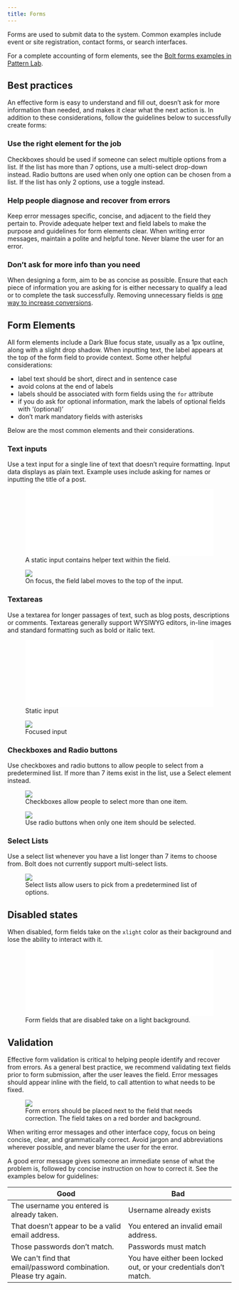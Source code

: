 ```yaml
---
title: Forms
---
```


Forms are used to submit data to the system. Common examples include event or site registration, contact forms, or search interfaces. 

For a complete accounting of form elements, see the [Bolt forms examples in Pattern Lab](/pattern-lab/?p=viewall-components-form). 

## Best practices

An effective form is easy to understand and fill out, doesn’t ask for more information than needed, and makes it clear what the next action is. In addition to these considerations, follow the guidelines below to successfully create forms:

### Use the right element for the job

Checkboxes should be used if someone can select multiple options from a list. If the list has more than 7 options, use a multi-select drop-down instead. Radio buttons are used when only one option can be chosen from a list. If the list has only 2 options, use a toggle instead. 

### Help people diagnose and recover from errors

Keep error messages specific, concise, and adjacent to the field they pertain to. Provide adequate helper text and field labels to make the purpose and guidelines for form elements clear. When writing error messages, maintain a polite and helpful tone. Never blame the user for an error.

### Don’t ask for more info than you need

When designing a form, aim to be as concise as possible. Ensure that each piece of information you are asking for is either necessary to qualify a lead or to complete the task successfully. Removing unnecessary fields is [one way to increase conversions](https://conversionxl.com/blog/reduce-form-fields/). 

## Form Elements

All form elements include a Dark Blue focus state, usually as a 1px outline, along with a slight drop shadow. When inputting text, the label appears at the top of the form field to provide context. Some other helpful considerations: 

- label text should be short, direct and in sentence case
- avoid colons at the end of labels
- labels should be associated with form fields using the `for` attribute
- if you do ask for optional information, mark the labels of optional fields with ‘(optional)’
- don’t mark mandatory fields with asterisks

Below are the most common elements and their considerations.

### Text inputs

Use a text input for a single line of text that doesn’t require formatting. Input data displays as plain text. Example uses include asking for names or inputting the title of a post.

<figure>
<iframe src="/pattern-lab/patterns/02-components-form-form-element-demo-input-element/02-components-form-form-element-demo-input-element.html" frameborder="0" width="100%"></iframe>
<figcaption>A static input contains helper text within the field.</figcaption>
</figure>

<figure>
<img src="/images/docs/forms-text-input-focus.png" />
<figcaption>On focus, the field label moves to the top of the input.</figcaption>
</figure>

### Textareas

Use a textarea for longer passages of text, such as blog posts, descriptions or comments. Textareas generally support WYSIWYG editors, in-line images and standard formatting such as bold or italic text.

<figure>
<iframe src="/pattern-lab/patterns/02-components-form-form-element-demo-textarea/02-components-form-form-element-demo-textarea.html" frameborder="0" width="100%"></iframe>
<figcaption>Static input</figcaption>
</figure>

<figure>
<img src="/images/docs/forms-textarea-focused.png" />
<figcaption>Focused input</figcaption>
</figure>

### Checkboxes and Radio buttons

Use checkboxes and radio buttons to allow people to select from a predetermined list. If more than 7 items exist in the list, use a Select element instead. 

<figure><img src="/images/docs/forms-checkbox.png" /><figcaption>Checkboxes allow people to select more than one item.</figcaption></figure><figure><img src="/images/docs/forms-radio.png" /><figcaption>Use radio buttons when only one item should be selected.</figcaption></figure>

### Select Lists

Use a select list whenever you have a list longer than 7 items to choose from. Bolt does not currently support multi-select lists.

<figure>
<img src="/images/docs/forms-select.png" />
<figcaption>Select lists allow users to pick from a predetermined list of options.</figcaption>
</figure>

## Disabled states

When disabled, form fields take on the `xlight` color as their background and lose the ability to interact with it.

<figure>
<iframe src="/pattern-lab/patterns/02-components-form-form-element-demo-input-element-disabled/02-components-form-form-element-demo-input-element-disabled.html" frameborder="0" width="100%"></iframe>
<figcaption>Form fields that are disabled take on a light background.</figcaption>
</figure>

## Validation

Effective form validation is critical to helping people identify and recover from errors. As a general best practice, we recommend validating text fields prior to form submission, after the user leaves the field. Error messages should appear inline with the field, to call attention to what needs to be fixed.

<figure>
<img src="/images/docs/forms-text-input-error.png" />
<figcaption>Form errors should be placed next to the field that needs correction. The field takes on a red border and background.</figcaption>
</figure>

When writing error messages and other interface copy, focus on being concise, clear, and grammatically correct. Avoid jargon and abbreviations wherever possible, and never blame the user for the error. 

A good error message gives someone an immediate sense of what the problem is, followed by concise instruction on how to correct it. See the examples below for guidelines: 

| **Good**                                                         | **Bad**                                                           |
| ---------------------------------------------------------------- | ----------------------------------------------------------------- |
| The username you entered is already taken.                       | Username already exists                                           |
| That doesn’t appear to be a valid email address.                 | You entered an invalid email address.                             |
| Those passwords don’t match.                                     | Passwords must match                                              |
| We can't find that email/password combination. Please try again. | You have either been locked out, or your credentials don’t match. |


